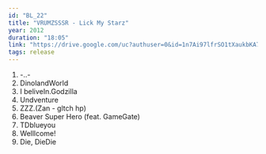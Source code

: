 ```yaml
---
id: "BL_22"
title: "VRUMZSSSR - Lick My Starz"
year: 2012
duration: "18:05"
link: "https://drive.google.com/uc?authuser=0&id=1n7Ai97lfrSO1tXaukbKA79QC_yA-uVxx&export=download"
tags: release
---
```


01. -..-
02. DinolandWorld
03. I beliveIn.Godzilla
04. Undventure
05. ZZZ.(Zan - gltch hp)
06. Beaver Super Hero (feat. GameGate)
07. TDblueyou
08. Welllcome!
09. Die, DieDie
